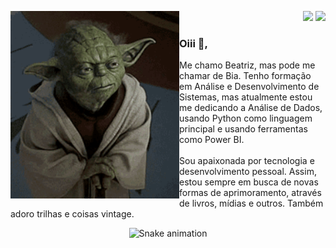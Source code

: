 <div>
<img align="left" alt="Yoda-gif" height="300" width="270" src="https://github.com/britobeatriz/britobeatriz/blob/main/yoda-mestre.gif">
<div>
  <p align="right">
    <a href="https://www.linkedin.com/in/beatriz-de-brito-lima/" target="_blank"><img src="https://img.shields.io/badge/-LinkedIn-%230077B5?style=for-the-badge&logo=linkedin&logoColor=white" target="_blank"></a>
     <a href="https://www.britobeatriz.com" target="_blank"><img src="https://img.shields.io/badge/-Portif%C3%B3lio-%230077B5?style=for-the-badge" target="_blank"></a>
</div>

### Oiii 👋,<br>
Me chamo Beatriz, mas pode me chamar de Bia. Tenho formação em Análise e Desenvolvimento de Sistemas, mas atualmente estou me dedicando a Análise de Dados, usando Python como linguagem principal e usando ferramentas como Power BI.<br>
<br>
Sou apaixonada por tecnologia e desenvolvimento pessoal. Assim, estou sempre em busca de novas formas de aprimoramento, através de livros, mídias e outros. Também adoro trilhas e coisas vintage.
</div>

<div align="center">

![Snake animation](https://github.com/britobeatriz/britobeatriz/blob/output/github-contribution-grid-snake.svg)

</div>
